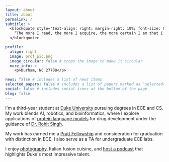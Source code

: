 ```yaml
---
layout: about
title: about
permalink: /
subtitle: >
  <blockquote style="text-align: right; margin-right: 10%; font-size: 0.85em;"> 
    “The more I read, the more I acquire, the more certain I am that I know nothing.” — <cite>Voltaire</cite>
  </blockquote>

profile:
  align: right
  image: prof_pic.png
  image_circular: false # crops the image to make it circular
  more_info: >
    <p>Durham, NC 27708</p>

news: false # includes a list of news items
selected_papers: false # includes a list of papers marked as "selected={true}"
social: false # includes social icons at the bottom of the page
blog: false
---
```


I'm a third-year student at <a href="https://duke.edu" target="_blank">Duke University</a> pursuing degrees in ECE and CS. My work blends AI, robotics, and bioinformatics, where I explore applications of <a href="https://labwebsite.com" target="_blank">protein language models</a> for drug development under the guidance of <a href="https://rohitsinghlab.com" target="_blank">Dr. Rohit Singh</a>.

My work has earned me a <a href="https://pratt.duke.edu/" target="_blank">Pratt Fellowship</a> and consideration for graduation with distinction in ECE. I also serve as a TA for undergraduate ECE labs.

I enjoy <a href="/portfolio">photography</a>, Italian fusion cuisine, and <a href="https://spotify.com/your-podcast" target="_blank">host a podcast</a> that highlights Duke's most impressive talent.
